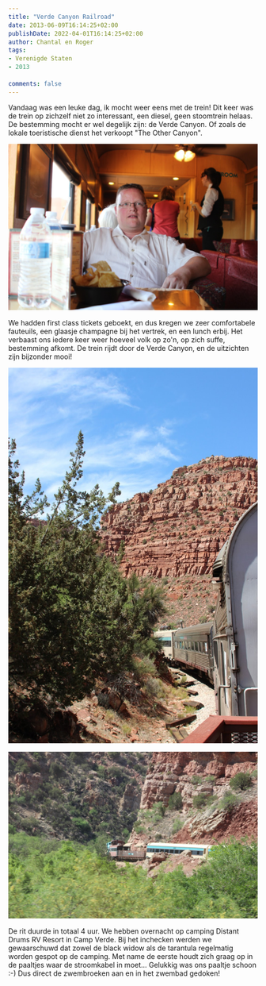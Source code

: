 ```yaml
---
title: "Verde Canyon Railroad"
date: 2013-06-09T16:14:25+02:00
publishDate: 2022-04-01T16:14:25+02:00
author: Chantal en Roger
tags:
- Verenigde Staten
- 2013

comments: false
---
```


Vandaag was een leuke dag, ik mocht weer eens met de trein! Dit keer was de trein op zichzelf niet zo interessant, een diesel, geen stoomtrein helaas. De bestemming mocht er wel degelijk zijn: de Verde Canyon. Of zoals de lokale toeristische dienst het verkoopt "The Other Canyon".

![Verde Canyon Railroad](./images/IMG_3103.JPG)

We hadden first class tickets geboekt, en dus kregen we zeer comfortabele fauteuils, een glaasje champagne bij het vertrek, en een lunch erbij. Het verbaast ons iedere keer weer hoeveel volk op zo'n, op zich suffe, bestemming afkomt. De trein rijdt door de Verde Canyon, en de uitzichten zijn bijzonder mooi!

![Verde Canyon Railroad](./images/IMG_3151.JPG)

![Verde Canyon Railroad](./images/IMG_3167.JPG)

De rit duurde in totaal 4 uur. We hebben overnacht op camping Distant Drums RV Resort in Camp Verde. Bij het inchecken werden we gewaarschuwd dat zowel de black widow als de tarantula regelmatig worden gespot op de camping. Met name de eerste houdt zich graag op in de paaltjes waar de stroomkabel in moet... Gelukkig was ons paaltje schoon :-) Dus direct de zwembroeken aan en in het zwembad gedoken!
